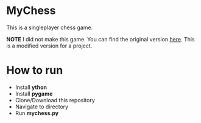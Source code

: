 # MyChess
This is a singleplayer chess game.

**NOTE** I did not make this game. You can find the original version [here](https://github.com/ankith26/My-PyChess). This is a modified version for a project.
# How to run
- Install **ython**
- Install **pygame**
- Clone/Download this repository
- Navigate to directory
- Run **mychess.py** 
